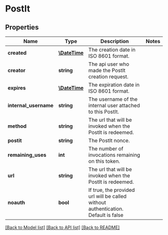 # PostIt

## Properties
Name | Type | Description | Notes
------------ | ------------- | ------------- | -------------
**created** | [**\DateTime**](\DateTime.md) | The creation date in ISO 8601 format. | 
**creator** | **string** | The api user who made the PostIt creation request. | 
**expires** | [**\DateTime**](\DateTime.md) | The expiration date in ISO 8601 format. | 
**internal_username** | **string** | The username of the internal user attached to this PostIt. | 
**method** | **string** | The url that will be invoked when the PostIt is redeemed. | 
**postit** | **string** | The PostIt nonce. | 
**remaining_uses** | **int** | The number of invocations remaining on this token. | 
**url** | **string** | The url that will be invoked when the PostIt is redeemed. | 
**noauth** | **bool** | If true, the provided url will be called without authentication. Default is false | 

[[Back to Model list]](../README.md#documentation-for-models) [[Back to API list]](../README.md#documentation-for-api-endpoints) [[Back to README]](../README.md)


